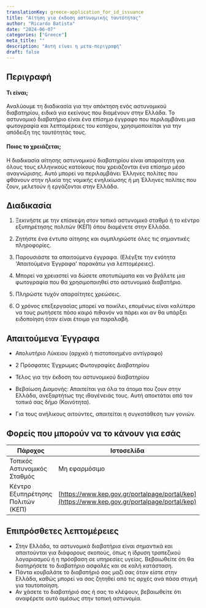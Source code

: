 ```yaml
---
translationKey: greece-application_for_id_issuance
title: "Αίτηση για έκδοση αστυνομικής ταυτότητας"
author: "Ricardo Batista"
date: "2024-06-07"
categories: ["Greece"]
meta_title: ""
description: "Αυτή είναι η μετα-περιγραφή"
draft: false
---
```


## Περιγραφή
#### Τι είναι;
Αναλύουμε τη διαδικασία για την απόκτηση ενός αστυνομικού διαβατηρίου, ειδικά για εκείνους που διαμένουν στην Ελλάδα. Το αστυνομικό διαβατήριο είναι ένα επίσημο έγγραφο που περιλαμβάνει μια φωτογραφία και λεπτομέρειες του κατόχου, χρησιμοποιείται για την απόδειξη της ταυτότητάς τους.
#### Ποιος το χρειάζεται;
Η διαδικασία αίτησης αστυνομικού διαβατηρίου είναι απαραίτητη για όλους τους ελληνικούς κατοίκους που χρειάζονται ένα επίσημο μέσο αναγνώρισης. Αυτό μπορεί να περιλαμβάνει Έλληνες πολίτες που φθάνουν στην ηλικία της νομικής ενηλικίωσης ή μη Έλληνες πολίτες που ζουν, μελετούν ή εργάζονται στην Ελλάδα.

## Διαδικασία

1. Ξεκινήστε με την επίσκεψη στον τοπικό αστυνομικό σταθμό ή το κέντρο εξυπηρέτησης πολιτών (ΚΕΠ) όπου διαμένετε στην Ελλάδα.

2. Ζητήστε ένα έντυπο αίτησης και συμπληρώστε όλες τις σημαντικές πληροφορίες.

3. Παρουσιάστε τα απαιτούμενα έγγραφα. (Ελέγξτε την ενότητα 'Απαιτούμενα Έγγραφα' παρακάτω για λεπτομέρειες).

4. Μπορεί να χρειαστεί να δώσετε αποτυπώματα και να βγάλετε μια φωτογραφία που θα χρησιμοποιηθεί στο αστυνομικό διαβατήριο.

5. Πληρώστε τυχόν απαραίτητες χρεώσεις.

6. Ο χρόνος επεξεργασίας μπορεί να ποικίλει, επομένως είναι καλύτερο να τους ρωτήσετε πόσο καιρό πιθανόν να πάρει και αν θα υπάρξει ειδοποίηση όταν είναι έτοιμο για παραλαβή.

## Απαιτούμενα Έγγραφα

- Απολυτήριο Λύκειου (αρχικό ή πιστοποιημένο αντίγραφο)

- 2 Πρόσφατες Έγχρωμες Φωτογραφίες Διαβατηρίου

- Τέλος για την έκδοση του αστυνομικού διαβατηρίου

- Βεβαίωση Διαμονής: Απαιτείται για όλα τα άτομα που ζουν στην Ελλάδα, ανεξαρτήτως της ιθαγένειάς τους. Αυτή αποκτάται από τον τοπικό σας δήμο (Κοινότητα).

- Για τους ανήλικους αιτούντες, απαιτείται η συγκατάθεση των γονιών.

## Φορείς που μπορούν να το κάνουν για εσάς

| Πάροχος       |     Ιστοσελίδα     |     Προθεσμίες    |       Κόστος      |
| --------------- | --------------- |  :-------------: | :-------------: |
| Τοπικός Αστυνομικός Σταθμός      |  Μη εφαρμόσιμο       |    Ποικίλει      |        Ποικίλει       |
| Κέντρο Εξυπηρέτησης Πολιτών (ΚΕΠ)      |  [https://www.kep.gov.gr/portalpage/portal/kep](https://www.kep.gov.gr/portalpage/portal/kep)       |     Ποικίλει       |        Ποικίλει       |

## Επιπρόσθετες λεπτομέρειες
- Στην Ελλάδα, τα αστυνομικά διαβατήρια είναι σημαντικά και απαιτούνται για διάφορους σκοπούς, όπως η ίδρυση τραπεζικού λογαριασμού ή η πρόσβαση σε υπηρεσίες υγείας. Βεβαιωθείτε ότι θα διατηρήσετε το διαβατήριο ασφαλές και σε καλή κατάσταση.
- Πάντα κουβαλάτε το διαβατήριό σας μαζί σας όταν είστε στην Ελλάδα, καθώς μπορεί να σας ζητηθεί από τις αρχές ανά πάσα στιγμή για ταυτοποίηση.
- Αν χάσετε το διαβατήριό σας ή σας το κλέψουν, βεβαιωθείτε ότι αναφέρετε αυτό αμέσως στην τοπική αστυνομία.